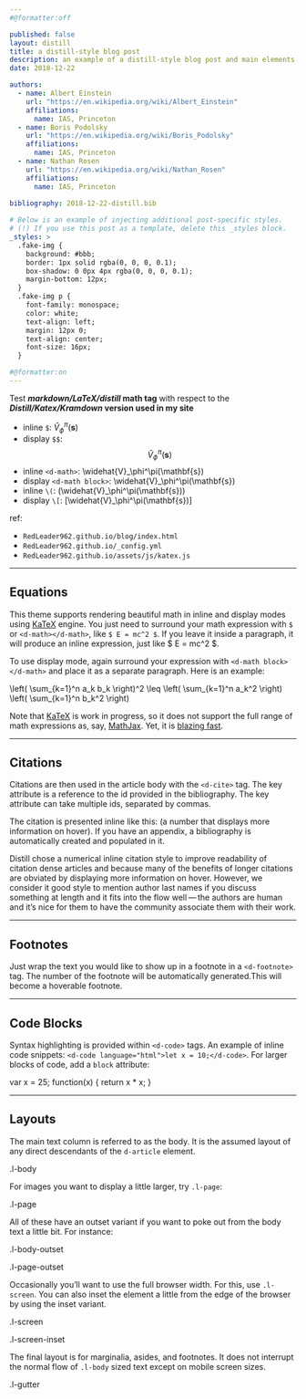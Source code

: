 ```yaml
---
#@formatter:off

published: false
layout: distill
title: a distill-style blog post
description: an example of a distill-style blog post and main elements
date: 2018-12-22

authors:
  - name: Albert Einstein
    url: "https://en.wikipedia.org/wiki/Albert_Einstein"
    affiliations:
      name: IAS, Princeton
  - name: Boris Podolsky
    url: "https://en.wikipedia.org/wiki/Boris_Podolsky"
    affiliations:
      name: IAS, Princeton
  - name: Nathan Rosen
    url: "https://en.wikipedia.org/wiki/Nathan_Rosen"
    affiliations:
      name: IAS, Princeton
      
bibliography: 2018-12-22-distill.bib

# Below is an example of injecting additional post-specific styles.
# (!) If you use this post as a template, delete this _styles block.
_styles: >
  .fake-img {
    background: #bbb;
    border: 1px solid rgba(0, 0, 0, 0.1);
    box-shadow: 0 0px 4px rgba(0, 0, 0, 0.1);
    margin-bottom: 12px;
  }
  .fake-img p {
    font-family: monospace;
    color: white;
    text-align: left;
    margin: 12px 0;
    text-align: center;
    font-size: 16px;
  }

#@formatter:on
---
```


Test **_markdown/LaTeX/distill_ math tag** with respect to the **_Distill/Katex/Kramdown_ version used in my site**
- inline `$`:   $\widehat{V}_\phi^\pi(\mathbf{s})$
- display `$$`:  $$\widehat{V}_\phi^\pi(\mathbf{s})$$
- inline `<d-math>`:  <d-math>\widehat{V}_\phi^\pi(\mathbf{s})</d-math>
- display `<d-math block>`:  <d-math block>\widehat{V}_\phi^\pi(\mathbf{s})</d-math>
- inline `\(`:  \(\widehat{V}_\phi^\pi(\mathbf{s})\)
- display `\[`:  \[\widehat{V}_\phi^\pi(\mathbf{s})\]


ref: 
- `RedLeader962.github.io/blog/index.html`
- `RedLeader962.github.io/_config.yml`
- `RedLeader962.github.io/assets/js/katex.js`

---
## Equations

This theme supports rendering beautiful math in inline and display modes using [KaTeX](https://khan.github.io/KaTeX/) engine.
You just need to surround your math expression with `$` or `<d-math></d-math>`, like `$ E = mc^2 $`.
If you leave it inside a paragraph, it will produce an inline expression, just like $ E = mc^2 $.

To use display mode, again surround your expression with `<d-math block></d-math>` and place it as a separate paragraph.
Here is an example:

<d-math block>\left( \sum_{k=1}^n a_k b_k \right)^2 \leq \left( \sum_{k=1}^n a_k^2 \right) \left( \sum_{k=1}^n b_k^2 \right)</d-math>

Note that [KaTeX](https://khan.github.io/KaTeX/) is work in progress, so it does not support the full range of math expressions as, say, [MathJax](https://www.mathjax.org/).
Yet, it is [blazing fast](http://www.intmath.com/cg5/katex-mathjax-comparison.php).

***

## Citations

Citations are then used in the article body with the `<d-cite>` tag.
The key attribute is a reference to the id provided in the bibliography.
The key attribute can take multiple ids, separated by commas.

The citation is presented inline like this: <d-cite key="gregor2015draw"></d-cite> (a number that displays more information on hover).
If you have an appendix, a bibliography is automatically created and populated in it.

Distill chose a numerical inline citation style to improve readability of citation dense articles and because many of the benefits of longer citations are obviated by displaying more information on hover.
However, we consider it good style to mention author last names if you discuss something at length and it fits into the flow well — the authors are human and it’s nice for them to have the community associate them with their work.

***

## Footnotes

Just wrap the text you would like to show up in a footnote in a `<d-footnote>` tag.
The number of the footnote will be automatically generated.<d-footnote>This will become a hoverable footnote.</d-footnote>

***

## Code Blocks

Syntax highlighting is provided within `<d-code>` tags.
An example of inline code snippets: `<d-code language="html">let x = 10;</d-code>`.
For larger blocks of code, add a `block` attribute:

<d-code block language="javascript">
  var x = 25;
  function(x) {
    return x * x;
  }
</d-code>

***

## Layouts

The main text column is referred to as the body.
It is the assumed layout of any direct descendants of the `d-article` element.

<div class="fake-img l-body">
  <p>.l-body</p>
</div>

For images you want to display a little larger, try `.l-page`:

<div class="fake-img l-page">
  <p>.l-page</p>
</div>

All of these have an outset variant if you want to poke out from the body text a little bit.
For instance:

<div class="fake-img l-body-outset">
  <p>.l-body-outset</p>
</div>

<div class="fake-img l-page-outset">
  <p>.l-page-outset</p>
</div>

Occasionally you’ll want to use the full browser width.
For this, use `.l-screen`.
You can also inset the element a little from the edge of the browser by using the inset variant.

<div class="fake-img l-screen">
  <p>.l-screen</p>
</div>
<div class="fake-img l-screen-inset">
  <p>.l-screen-inset</p>
</div>

The final layout is for marginalia, asides, and footnotes.
It does not interrupt the normal flow of `.l-body` sized text except on mobile screen sizes.

<div class="fake-img l-gutter">
  <p>.l-gutter</p>
</div>
